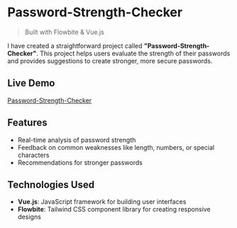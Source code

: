 # Password-Strength-Checker  
> Built with Flowbite & Vue.js  

I have created a straightforward project called **"Password-Strength-Checker"**. This project helps users evaluate the strength of their passwords and provides suggestions to create stronger, more secure passwords.  

## Live Demo  
[Password-Strength-Checker](https://starkverma111.github.io/Password-Strength-Checker/)  

## Features  
- Real-time analysis of password strength  
- Feedback on common weaknesses like length, numbers, or special characters  
- Recommendations for stronger passwords  

## Technologies Used  
- **Vue.js**: JavaScript framework for building user interfaces  
- **Flowbite**: Tailwind CSS component library for creating responsive designs  
